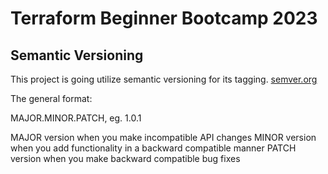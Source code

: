 # Terraform Beginner Bootcamp 2023

## Semantic Versioning
This project is going utilize semantic versioning for its tagging.
[semver.org](https://semver.org/)

The general format:

MAJOR.MINOR.PATCH, eg. 1.0.1

MAJOR version when you make incompatible API changes
MINOR version when you add functionality in a backward compatible manner
PATCH version when you make backward compatible bug fixes
